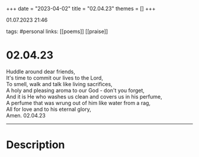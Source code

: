 +++
date = "2023-04-02"
title = "02.04.23"
themes = []
+++

01.07.2023 21:46

tags: #personal
links: [[poems]] [[praise]]

# 02.04.23
Huddle around dear friends,  
It's time to commit our lives to the Lord,  
To smell, walk and talk like living sacrifices,  
A holy and pleasing aroma to our God - don't you forget,  
And it is He who washes us clean and covers us in his perfume,  
A perfume that was wrung out of him like water from a rag,  
All for love and to his eternal glory,  
Amen.
02.04.23

---
# Description
